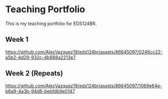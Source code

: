 # Teaching Portfolio
This is my teaching portfolio for EDS124BR.

## Week 1

https://github.com/AlexVazquez19/eds124br/assets/86645097/0246cc22-a5b2-4d29-932c-4b688a2213e7

## Week 2 (Repeats)

https://github.com/AlexVazquez19/eds124br/assets/86645097/1069e64e-b6a9-4a3b-94d8-bebfdb9e0147

